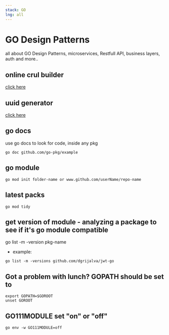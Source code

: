 ```yaml
---
stack: GO
lng: all
---
```


# GO Design Patterns
all about GO Design Patterns, microservices, Restfull API, business layers, auth and more..

## online crul builder
[click here](https://tools.w3cub.com/curl-builder)

## uuid generator
[click here](https://www.uuidgenerator.net/)

## go docs
use go docs to look for code, inside any pkg
```
go doc github.com/go-pkg/example
```

## go module
```
go mod init folder-name or www.github.com/userName/repo-name
```

## latest packs
```
go mod tidy
```

## get version of module - analyzing a package to see if it's go module compatible
go list -m -version pkg-name
- example:
```
go list -m -versions github.com/dgrijalva/jwt-go
```

## Got a problem with lunch? GOPATH should be set to
```
export GOPATH=$GOROOT
unset GOROOT
```

##  GO111MODULE set "on" or "off"
```
go env -w GO111MODULE=off
```